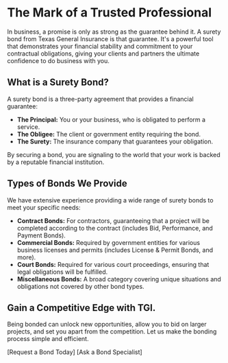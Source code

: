 # The Mark of a Trusted Professional

In business, a promise is only as strong as the guarantee behind it. A surety bond from Texas General Insurance is that guarantee. It's a powerful tool that demonstrates your financial stability and commitment to your contractual obligations, giving your clients and partners the ultimate confidence to do business with you.

## What is a Surety Bond?

A surety bond is a three-party agreement that provides a financial guarantee:

- **The Principal:** You or your business, who is obligated to perform a service.
- **The Obligee:** The client or government entity requiring the bond.
- **The Surety:** The insurance company that guarantees your obligation.

By securing a bond, you are signaling to the world that your work is backed by a reputable financial institution.

## Types of Bonds We Provide

We have extensive experience providing a wide range of surety bonds to meet your specific needs:

- **Contract Bonds:** For contractors, guaranteeing that a project will be completed according to the contract (includes Bid, Performance, and Payment Bonds).
- **Commercial Bonds:** Required by government entities for various business licenses and permits (includes License & Permit Bonds, and more).
- **Court Bonds:** Required for various court proceedings, ensuring that legal obligations will be fulfilled.
- **Miscellaneous Bonds:** A broad category covering unique situations and obligations not covered by other bond types.

## Gain a Competitive Edge with TGI.

Being bonded can unlock new opportunities, allow you to bid on larger projects, and set you apart from the competition. Let us make the bonding process simple and efficient.

[Request a Bond Today] [Ask a Bond Specialist]